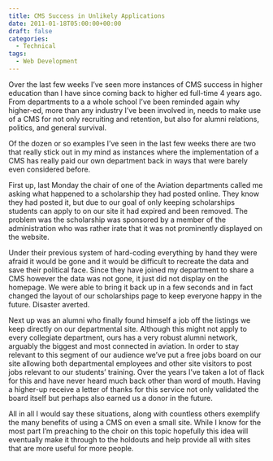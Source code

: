 ```yaml
---
title: CMS Success in Unlikely Applications
date: 2011-01-18T05:00:00+00:00
draft: false
categories:
  - Technical
tags:
  - Web Development
---
```


Over the last few weeks I’ve seen more instances of CMS success in higher education than I have since coming back to higher ed full-time 4 years ago. From departments to a a whole school I’ve been reminded again why higher-ed, more than any industry I’ve been involved in, needs to make use of a CMS for not only recruiting and retention, but also for alumni relations, politics, and general survival.

Of the dozen or so examples I’ve seen in the last few weeks there are two that really stick out in my mind as instances where the implementation of a CMS has really paid our own department back in ways that were barely even considered before.

First up, last Monday the chair of one of the Aviation departments called me asking what happened to a scholarship they had posted online. They know they had posted it, but due to our goal of only keeping scholarships students can apply to on our site it had expired and been removed. The problem was the scholarship was sponsored by a member of the administration who was rather irate that it was not prominently displayed on the website.

Under their previous system of hard-coding everything by hand they were afraid it would be gone and it would be difficult to recreate the data and save their political face. Since they have joined my department to share a CMS however the data was not gone, it just did not display on the homepage. We were able to bring it back up in a few seconds and in fact changed the layout of our scholarships page to keep everyone happy in the future. Disaster averted.

Next up was an alumni who finally found himself a job off the listings we keep directly on our departmental site. Although this might not apply to every collegiate department, ours has a very robust alumni network, arguably the biggest and most connected in aviation. In order to stay relevant to this segment of our audience we’ve put a free jobs board on our site allowing both departmental employees and other site visitors to post jobs relevant to our students’ training. Over the years I’ve taken a lot of flack for this and have never heard much back other than word of mouth. Having a higher-up receive a letter of thanks for this service not only validated the board itself but perhaps also earned us a donor in the future.

All in all I would say these situations, along with countless others exemplify the many benefits of using a CMS on even a small site. While I know for the most part I’m preaching to the choir on this topic hopefully this idea will eventually make it through to the holdouts and help provide all with sites that are more useful for more people.